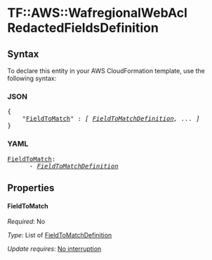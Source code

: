# TF::AWS::WafregionalWebAcl RedactedFieldsDefinition

## Syntax

To declare this entity in your AWS CloudFormation template, use the following syntax:

### JSON

<pre>
{
    "<a href="#fieldtomatch" title="FieldToMatch">FieldToMatch</a>" : <i>[ <a href="fieldtomatchdefinition.md">FieldToMatchDefinition</a>, ... ]</i>
}
</pre>

### YAML

<pre>
<a href="#fieldtomatch" title="FieldToMatch">FieldToMatch</a>: <i>
      - <a href="fieldtomatchdefinition.md">FieldToMatchDefinition</a></i>
</pre>

## Properties

#### FieldToMatch

_Required_: No

_Type_: List of <a href="fieldtomatchdefinition.md">FieldToMatchDefinition</a>

_Update requires_: [No interruption](https://docs.aws.amazon.com/AWSCloudFormation/latest/UserGuide/using-cfn-updating-stacks-update-behaviors.html#update-no-interrupt)

